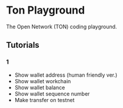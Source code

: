 # Ton Playground

The Open Network (TON) coding playground.

## Tutorials

### 1

- Show wallet address (human friendly ver.)
- Show wallet workchain
- Show wallet balance
- Show wallet sequence number
- Make transfer on testnet
